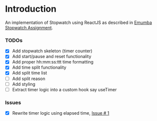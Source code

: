 # Introduction

An implementation of Stopwatch using ReactJS as described in [Emumba Stopwatch Assignment](https://github.com/emumba-com/handbooks/blob/master/Frontend/Assignments/stopwatch/README.md).

### TODOs

- [x] Add stopwatch skeleton (timer counter)
- [x] Add start/pause and reset functionality
- [x] Add proper hh:mm:ss:ttt time formatting
- [x] Add time split functionality
- [x] Add split time list
- [ ] Add split reason
- [ ] Add styling
- [ ] Extract timer logic into a custom hook say useTimer

### Issues

- [x] Rewrite timer logic using elapsed time, [Issue # 1](../../issues/1)
